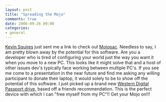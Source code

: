 ```yaml
---
layout: post
title: "Spreading the Mojo"
comments: true
date: 2006-09-26 09:00
categories:
- general
---
```


[Kevin Squires](http://www.squires.ca) just sent me a link to check out [Mojopac](http://www.mojopac.com/portal/content/hellomojo.jsp). Needless to say, I am pretty blown away by the potential for this software. Are you a developer who is tired of configuring your world just the way you want it when you move to a new PC. This looks like it might solve that and a host of other issues dev's typically face working between multiple PC's. 
If you see me come to a presentation in the near future and find me asking any willing participant to donate their laptop, it would solely to be to show off the potential of this software. 
I just picked up a brand new [Western Digital Passport drive](http://www.electronista.com/articles/06/09/12/new.wd.passport.drives/), based off a friends recommendation. This is the perfect device with which I can "free myself from my PC"!! 
Get your Mojo on!!!




